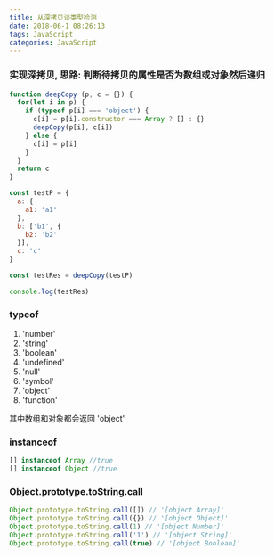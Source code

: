 ```yaml
---
title: 从深拷贝谈类型检测
date: 2018-06-1 08:26:13
tags: JavaScript
categories: JavaScript
---
```


### 实现深拷贝, 思路: 判断待拷贝的属性是否为数组或对象然后递归

<!-- more -->

```javascript
function deepCopy (p, c = {}) {	
  for(let i in p) {
    if (typeof p[i] === 'object') {	
      c[i] = p[i].constructor === Array ? [] : {}
      deepCopy(p[i], c[i])
    } else {
      c[i] = p[i]	
    }
  }
  return c
}

const testP = {
  a: {
    a1: 'a1'
  },
  b: ['b1', {
    b2: 'b2'
  }],
  c: 'c'
}

const testRes = deepCopy(testP)

console.log(testRes)
```

### typeof 
1.  'number'
2.  'string'
3.  'boolean'
4.  'undefined'
5.  'null'
6.  'symbol'
7.  'object'
8.  'function'

其中数组和对象都会返回 'object'

### instanceof

```javascript
[] instanceof Array //true
[] instanceof Object //true
```

### Object.prototype.toString.call

```javascript
Object.prototype.toString.call([]) // '[object Array]'
Object.prototype.toString.call({}) // '[object Object]'
Object.prototype.toString.call(1) // '[object Number]'
Object.prototype.toString.call('1') // '[object String]'
Object.prototype.toString.call(true) // '[object Boolean]'
```



